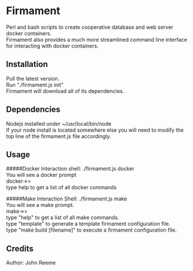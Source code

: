 # Firmament

Perl and bash scripts to create cooperative database and web server docker containers.  
Firmament also provides a much more streamlined command line interface for interacting with docker containers.

## Installation

Pull the latest version.  
Run "./firmament.js init"  
Firmament will download all of its dependencies.  

## Dependencies

Nodejs installed under ~/usr/local/bin/node  
If your node install is located somewhere else you will need to modify the top line of the firmament.js file accordingly.

## Usage

#####Docker Interaction shell:
./firmament.js docker  
You will see a docker prompt  
docker->>  
type help to get a list of all docker commands  

#####Make Interaction Shell:
./firmament.js make  
You will see a make prompt.  
make->>  
type "help" to get a list of all make commands.  
type "template" to generate a template firmament configuration file.  
type "make build [filename]" to execute a firmament configuration file.  

## Credits

Author: John Reeme
